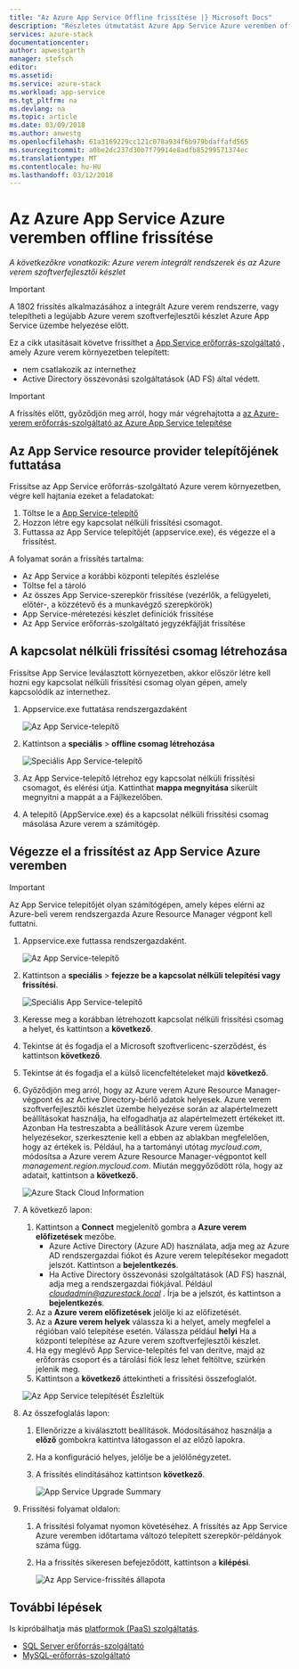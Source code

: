 ```yaml
---
title: "Az Azure App Service Offline frissítése |} Microsoft Docs"
description: "Részletes útmutatást Azure App Service Azure veremben offline frissítése"
services: azure-stack
documentationcenter: 
author: apwestgarth
manager: stefsch
editor: 
ms.assetid: 
ms.service: azure-stack
ms.workload: app-service
ms.tgt_pltfrm: na
ms.devlang: na
ms.topic: article
ms.date: 03/09/2018
ms.author: anwestg
ms.openlocfilehash: 61a3169229cc121c078a934f6b979bdaffafd565
ms.sourcegitcommit: a0be2dc237d30b7f79914e8adfb85299571374ec
ms.translationtype: MT
ms.contentlocale: hu-HU
ms.lasthandoff: 03/12/2018
---
```

# <a name="offline-update-of-azure-app-service-on-azure-stack"></a>Az Azure App Service Azure veremben offline frissítése

*A következőkre vonatkozik: Azure verem integrált rendszerek és az Azure verem szoftverfejlesztői készlet*

> [!IMPORTANT]
> A 1802 frissítés alkalmazásához a integrált Azure verem rendszerre, vagy telepítheti a legújabb Azure verem szoftverfejlesztői készlet Azure App Service üzembe helyezése előtt.
>
>

Ez a cikk utasításait követve frissíthet a [App Service erőforrás-szolgáltató](azure-stack-app-service-overview.md) , amely Azure verem környezetben telepített:

* nem csatlakozik az internethez
* Active Directory összevonási szolgáltatások (AD FS) által védett.

> [!IMPORTANT]
> A frissítés előtt, győződjön meg arról, hogy már végrehajtotta a [az Azure-verem erőforrás-szolgáltató az Azure App Service telepítése](azure-stack-app-service-deploy-offline.md)
>
>

## <a name="run-the-app-service-resource-provider-installer"></a>Az App Service resource provider telepítőjének futtatása

Frissítse az App Service erőforrás-szolgáltató Azure verem környezetben, végre kell hajtania ezeket a feladatokat:

1. Töltse le a [App Service-telepítő](https://aka.ms/appsvcupdate1installer)
2. Hozzon létre egy kapcsolat nélküli frissítési csomagot.
3. Futtassa az App Service telepítőjét (appservice.exe), és végezze el a frissítést.

A folyamat során a frissítés tartalma:

* Az App Service a korábbi központi telepítés észlelése
* Töltse fel a tároló
* Az összes App Service-szerepkör frissítése (vezérlők, a felügyeleti, előtér-, a közzétevő és a munkavégző szerepkörök)
* App Service-méretezési készlet definíciók frissítése
* Az App Service erőforrás-szolgáltató jegyzékfájlját frissítése

## <a name="create-an-offline-upgrade-package"></a>A kapcsolat nélküli frissítési csomag létrehozása

Frissítse App Service leválasztott környezetben, akkor először létre kell hozni egy kapcsolat nélküli frissítési csomag olyan gépen, amely kapcsolódik az internethez.

1. Appservice.exe futtatása rendszergazdaként

    ![Az App Service-telepítő][1]

2. Kattintson a **speciális** > **offline csomag létrehozása**

    ![Speciális App Service-telepítő][2]

3. Az App Service-telepítő létrehoz egy kapcsolat nélküli frissítési csomagot, és elérési útja.  Kattinthat **mappa megnyitása** sikerült megnyitni a mappát a a Fájlkezelőben.

4. A telepítő (AppService.exe) és a kapcsolat nélküli frissítési csomag másolása Azure verem a számítógép.

## <a name="complete-the-upgrade-of-app-service-on-azure-stack"></a>Végezze el a frissítést az App Service Azure veremben

> [!IMPORTANT]
> Az App Service telepítőjét olyan számítógépen, amely képes elérni az Azure-beli verem rendszergazda Azure Resource Manager végpont kell futtatni.
>
>

1. Appservice.exe futtassa rendszergazdaként.  

    ![Az App Service-telepítő][1]

2. Kattintson a **speciális** > **fejezze be a kapcsolat nélküli telepítési vagy frissítési**.

    ![Speciális App Service-telepítő][2]

3. Keresse meg a korábban létrehozott kapcsolat nélküli frissítési csomag a helyet, és kattintson a **következő**.

4. Tekintse át és fogadja el a Microsoft szoftverlicenc-szerződést, és kattintson **következő**.

5. Tekintse át és fogadja el a külső licencfeltételeket majd **következő**.

6. Győződjön meg arról, hogy az Azure verem Azure Resource Manager-végpont és az Active Directory-bérlő adatok helyesek. Azure verem szoftverfejlesztői készlet üzembe helyezése során az alapértelmezett beállításokat használja, ha elfogadhatja az alapértelmezett értékeket itt. Azonban Ha testreszabta a beállítások Azure verem üzembe helyezésekor, szerkesztenie kell a ebben az ablakban megfelelően, hogy az értékek is. Például, ha a tartományi utótag *mycloud.com*, módosítsa a Azure verem Azure Resource Manager-végpontot kell *management.region.mycloud.com*. Miután meggyőződött róla, hogy az adatait, kattintson a **következő**.

    ![Azure Stack Cloud Information][3]

7. A következő lapon:

   1. Kattintson a **Connect** megjelenítő gombra a **Azure verem előfizetések** mezőbe.
        * Azure Active Directory (Azure AD) használata, adja meg az Azure AD rendszergazdai fiókot és Azure verem telepítésekor megadott jelszót. Kattintson a **bejelentkezés**.
        * Ha Active Directory összevonási szolgáltatások (AD FS) használ, adja meg a rendszergazdai fiókjával. Például  *cloudadmin@azurestack.local* . Írja be a jelszót, és kattintson a **bejelentkezés**.
   2. Az a **Azure verem előfizetések** jelölje ki az előfizetését.
   3. Az a **Azure verem helyek** válassza ki a helyet, amely megfelel a régióban való telepítése esetén. Válassza például **helyi** Ha a központi telepítése az Azure verem szoftverfejlesztői készlet.
   4. Ha egy meglévő App Service-telepítés fel van derítve, majd az erőforrás csoport és a tárolási fiók lesz lehet feltöltve, szürkén jelenik meg.
   5. Kattintson a **következő** áttekintheti a frissítési összefoglalót.

    ![Az App Service telepítését Észleltük][4]

8. Az összefoglalás lapon:
   1. Ellenőrizze a kiválasztott beállítások. Módosításához használja a **előző** gombokra kattintva látogasson el az előző lapokra.
   2. Ha a konfiguráció helyes, jelölje be a jelölőnégyzetet.
   3. A frissítés elindításához kattintson **következő**.

       ![App Service Upgrade Summary][5]

9. Frissítési folyamat oldalon:
    1. A frissítési folyamat nyomon követéséhez. A frissítés az App Service Azure veremben időtartama változó telepített szerepkör-példányok száma függ.
    2. Ha a frissítés sikeresen befejeződött, kattintson a **kilépési**.

        ![Az App Service-frissítés állapota][6]

<!--Image references-->
[1]: ./media/azure-stack-app-service-update-offline/app-service-exe.png
[2]: ./media/azure-stack-app-service-update-offline/app-service-exe-advanced.png
[3]: ./media/azure-stack-app-service-update-offline/app-service-azure-resource-manager-endpoints.png
[4]: ./media/azure-stack-app-service-update-offline/app-service-installation-detected.png
[5]: ./media/azure-stack-app-service-update-offline/app-service-upgrade-summary.png
[6]: ./media/azure-stack-app-service-update-offline/app-service-upgrade-complete.png

## <a name="next-steps"></a>További lépések

Is kipróbálhatja más [platformok (PaaS) szolgáltatás](azure-stack-tools-paas-services.md).

* [SQL Server erőforrás-szolgáltató](azure-stack-sql-resource-provider-deploy.md)
* [MySQL-erőforrás-szolgáltató](azure-stack-mysql-resource-provider-deploy.md)
